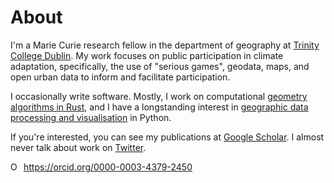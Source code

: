 # About

I'm a Marie Curie research fellow in the department of geography at [Trinity College Dublin](https://tcd.ie). My work focuses on public participation in climate adaptation, specifically, the use of "serious games", geodata, maps, and open urban data to inform and facilitate participation.

I occasionally write software. Mostly, I work on computational [geometry algorithms in Rust](https://github.com/georust/geo), and I have a longstanding interest in [geographic data processing and visualisation](https://github.com/urschrei/Geopython) in Python.

If you're interested, you can see my publications at [Google Scholar](https://scholar.google.com/citations?user=usNnd3IAAAAJ&hl=en). I almost never talk about work on [Twitter](https://twitter.com/urschrei).

<div itemscope itemtype="https://schema.org/Person"><a itemprop="sameAs" content="https://orcid.org/0000-0003-4379-2450" href="https://orcid.org/0000-0003-4379-2450" target="orcid.widget" rel="me noopener noreferrer" style="vertical-align:top;"><img src="https://orcid.org/sites/default/files/images/orcid_16x16.png" style="width:1em;margin-right:.5em;" alt="ORCID iD icon">https://orcid.org/0000-0003-4379-2450</a></div>
